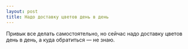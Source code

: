 ```yaml
---
layout: post 
title: Надо доставку цветов день в день 
--- 
```

Привык все делать самостоятельно, но сейчас надо доставку цветов день в день, а куда обратиться — не знаю.